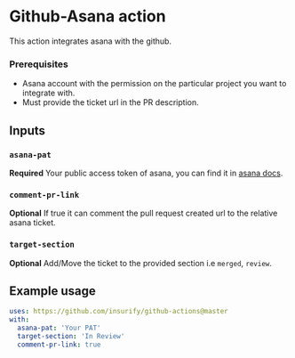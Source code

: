 
# Github-Asana action

This action integrates asana with the github.

### Prerequisites

- Asana account with the permission on the particular project you want to integrate with.
- Must provide the ticket url in the PR description.

## Inputs

### `asana-pat`

**Required** Your public access token of asana, you can find it in [asana docs](https://developers.asana.com/docs/#authentication-basics).

### `comment-pr-link`

**Optional** If true it can comment the pull request created url to the relative asana ticket.

### `target-section`

**Optional** Add/Move the ticket to the provided section i.e `merged`, `review`.


## Example usage

```yaml
uses: https://github.com/insurify/github-actions@master
with:
  asana-pat: 'Your PAT'
  target-section: 'In Review'
  comment-pr-link: true
```
